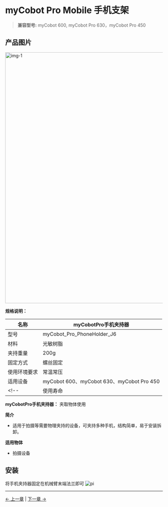 # myCobot Pro Mobile 手机支架

> **兼容型号:** myCobot 600, myCobot Pro 630，myCobot Pro 450

## 产品图片

<img src="../../../resources/1-ProductIntroduction/1.4/1.4.4-Holder/2-PhoneHoldPro/myCobot_Pro_PhoneHolder_J6-4.jpg" alt="img-1" width="800" height=“auto” /> <br>



**规格说明：**

| 名称         | myCobotPro手机夹持器                |
| ------------ | ----------------------------------- |
| 型号         | myCobot_Pro_PhoneHolder_J6          |
| 材料         | 光敏树脂                            |
| 夹持重量     | 200g                                |
| 固定方式     | 螺丝固定                            |
| 使用环境要求 | 常温常压                            |
| 适用设备     | myCobot 600、myCobot 630、myCobot Pro 450 |
<!-- | 使用寿命     | 两年                                | -->
**myCobotPro手机夹持器：** 夹取物体使用

**简介**
- 适用于拍摄等需要物理夹持的设备，可夹持多种手机，结构简单，易于安装拆卸。

**适用物体**
- 拍摄设备

## 安装
将手机夹持器固定在机械臂末端法兰即可
![pi](../../../resources/1-ProductIntroduction/1.4/1.4.4-Holder/2-PhoneHoldPro/p.png)

---

[← 上一章](./10.3-AdaptiveGripper.md) | [下一章 →](./10.5-3DCamera.md)
